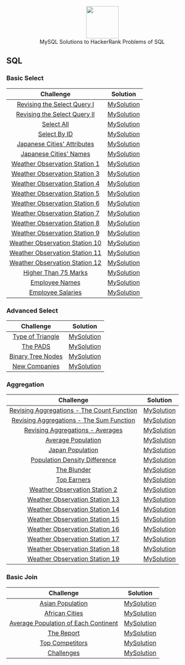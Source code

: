 <p align = "center" >
      <img height=85 src="https://d3keuzeb2crhkn.cloudfront.net/hackerrank/assets/styleguide/logo_wordmark-f5c5eb61ab0a154c3ed9eda24d0b9e31.svg">
      <br>MySQL Solutions to HackerRank Problems of SQL
</p>

## SQL


### Basic Select
|                                                           Challenge                                                         				  |                                                                                                      Solution                                                                                                                              								           	    |
|:---------------------------------------------------------------------------------------------------------------------:|:-----------------------------------------------------------------------------------------------------------------------------------------------------------------------------------------------------------------------------------------------------------------------:|
|[Revising the Select Query I](https://www.hackerrank.com/challenges/revising-the-select-query/problem)                                 				  | [MySolution](https://github.com/07Agarg/HackerRank_Solutions/blob/master/SQL/Basic%20Select/Revising%20the%20Select%20Query%20I.sql)
|[Revising the Select Query II](https://www.hackerrank.com/challenges/revising-the-select-query-2/problem)                                 				  | [MySolution](https://github.com/07Agarg/HackerRank_Solutions/blob/master/SQL/Basic%20Select/Revising%20the%20Select%20Query%20II.sql)
|[Select All](https://www.hackerrank.com/challenges/select-all-sql/problem)                                 				  | [MySolution](https://github.com/07Agarg/HackerRank_Solutions/blob/master/SQL/Basic%20Select/Select%20All.sql)
| [Select By ID](https://www.hackerrank.com/challenges/select-by-id/problem)                                 				  | [MySolution](https://github.com/07Agarg/HackerRank_Solutions/blob/master/SQL/Basic%20Select/Select%20By%20ID.sql)
|[Japanese Cities' Attributes](https://www.hackerrank.com/challenges/japanese-cities-attributes/problem)                                 				  | [MySolution](https://github.com/07Agarg/HackerRank_Solutions/blob/master/SQL/Basic%20Select/Japanese%20Cities'%20Attributes.sql)
|[Japanese Cities' Names](https://www.hackerrank.com/challenges/japanese-cities-name/problem)                                 				  | [MySolution](https://github.com/07Agarg/HackerRank_Solutions/blob/master/SQL/Basic%20Select/Japanese%20Cities'%20Names.sql)
|[Weather Observation Station 1](https://www.hackerrank.com/challenges/weather-observation-station-1/problem)                                 				  | [MySolution](https://github.com/07Agarg/HackerRank_Solutions/blob/master/SQL/Basic%20Select/Weather%20Observation%20Station%201.sql)
|[Weather Observation Station 3](https://www.hackerrank.com/challenges/weather-observation-station-3/problem)                                 				  | [MySolution](https://github.com/07Agarg/HackerRank_Solutions/blob/master/SQL/Basic%20Select/Weather%20Observation%20Station%203.sql)
|[Weather Observation Station 4](https://www.hackerrank.com/challenges/weather-observation-station-4/problem)                                 				  | [MySolution](https://github.com/07Agarg/HackerRank_Solutions/blob/master/SQL/Basic%20Select/Weather%20Observation%20Station%204.sql)
|[Weather Observation Station 5](https://www.hackerrank.com/challenges/weather-observation-station-5/problem)                                 				  | [MySolution](https://github.com/07Agarg/HackerRank_Solutions/blob/master/SQL/Basic%20Select/Weather%20Observation%20Station%205.sql)
|[Weather Observation Station 6](https://www.hackerrank.com/challenges/weather-observation-station-6/problem)                                 				  | [MySolution](https://github.com/07Agarg/HackerRank_Solutions/blob/master/SQL/Basic%20Select/Weather%20Observation%20Station%206.sql)
|[Weather Observation Station 7](https://www.hackerrank.com/challenges/weather-observation-station-7/problem)                                 				  | [MySolution](https://github.com/07Agarg/HackerRank_Solutions/blob/master/SQL/Basic%20Select/Weather%20Observation%20Station%207.sql)
|[Weather Observation Station 8](https://www.hackerrank.com/challenges/weather-observation-station-8/problem)                                 				  | [MySolution](https://github.com/07Agarg/HackerRank_Solutions/blob/master/SQL/Basic%20Select/Weather%20Observation%20Station%208.sql)
|[Weather Observation Station 9](https://www.hackerrank.com/challenges/weather-observation-station-9/problem)                                 				  | [MySolution](https://github.com/07Agarg/HackerRank_Solutions/blob/master/SQL/Basic%20Select/Weather%20Observation%20Station%209.sql)
|[Weather Observation Station 10](https://www.hackerrank.com/challenges/weather-observation-station-10/problem)                                 				  | [MySolution](https://github.com/07Agarg/HackerRank_Solutions/blob/master/SQL/Basic%20Select/Weather%20Observation%20Station%2010.sql)
|[Weather Observation Station 11](https://www.hackerrank.com/challenges/weather-observation-station-11/problem)                                 				  | [MySolution](https://github.com/07Agarg/HackerRank_Solutions/blob/master/SQL/Basic%20Select/Weather%20Observation%20Station%2011.sql)
|[Weather Observation Station 12](https://www.hackerrank.com/challenges/weather-observation-station-12/problem)                                 				  | [MySolution](https://github.com/07Agarg/HackerRank_Solutions/blob/master/SQL/Basic%20Select/Weather%20Observation%20Station%2012.sql)
|[Higher Than 75 Marks](https://www.hackerrank.com/challenges/more-than-75-marks/problem)                                 				  | [MySolution](https://github.com/07Agarg/HackerRank_Solutions/blob/master/SQL/Basic%20Select/Higher%20Than%2075%20Marks.sql)
|[Employee Names](https://www.hackerrank.com/challenges/name-of-employees/problem)                                 				  | [MySolution](https://github.com/07Agarg/HackerRank_Solutions/blob/master/SQL/Basic%20Select/Employee%20Names.sql)
|[Employee Salaries](https://www.hackerrank.com/challenges/salary-of-employees/problem)                                 				  | [MySolution](https://github.com/07Agarg/HackerRank_Solutions/blob/master/SQL/Basic%20Select/Employee%20Salaries.sql)



### Advanced Select


|                                                           Challenge                                                         				  |                                                                                                      Solution                                                                                                                              								           	    |
|:---------------------------------------------------------------------------------------------------------------------:|:-----------------------------------------------------------------------------------------------------------------------------------------------------------------------------------------------------------------------------------------------------------------------:|
|[Type of Triangle](https://www.hackerrank.com/challenges/what-type-of-triangle/problem)                                 				  | [MySolution](https://github.com/07Agarg/HackerRank_Solutions/blob/master/SQL/Advanced%20Select/Type%20of%20Triangle.sql)
|[The PADS](https://www.hackerrank.com/challenges/the-pads/problem)                                 				  | [MySolution](https://github.com/07Agarg/HackerRank_Solutions/blob/master/SQL/Advanced%20Select/The%20PADS.sql)
|[Binary Tree Nodes](https://www.hackerrank.com/challenges/binary-search-tree-1/problem)                                 				  | [MySolution](https://github.com/07Agarg/HackerRank_Solutions/blob/master/SQL/Advanced%20Select/Binary%20Tree%20Nodes.sql)
|[New Companies](https://www.hackerrank.com/challenges/the-company/problem)                                 				  | [MySolution](https://github.com/07Agarg/HackerRank_Solutions/blob/master/SQL/Advanced%20Select/New%20Companies.sql)


### Aggregation


|                                                           Challenge                                                         				  |                                                                                                      Solution                                                                                                                              								           	    |
|:---------------------------------------------------------------------------------------------------------------------:|:-----------------------------------------------------------------------------------------------------------------------------------------------------------------------------------------------------------------------------------------------------------------------:|
|[Revising Aggregations - The Count Function](https://www.hackerrank.com/challenges/revising-aggregations-the-count-function/problem)                                 				  | [MySolution](https://github.com/07Agarg/HackerRank_Solutions/blob/master/SQL/Aggregation/Revising%20Aggregations%20-%20The%20Count%20Function.sql)
|[Revising Aggregations - The Sum Function](https://www.hackerrank.com/challenges/revising-aggregations-sum/problem)                                 				  | [MySolution](https://github.com/07Agarg/HackerRank_Solutions/blob/master/SQL/Aggregation/Revising%20Aggregations%20-%20The%20Sum%20Function.sql)
|[Revising Aggregations - Averages](https://www.hackerrank.com/challenges/revising-aggregations-the-average-function/problem)                                 				  | [MySolution](https://github.com/07Agarg/HackerRank_Solutions/blob/master/SQL/Aggregation/Revising%20Aggregations%20-%20Averages.sql)
|[Average Population](https://www.hackerrank.com/challenges/average-population/problem)                                 				  | [MySolution](https://github.com/07Agarg/HackerRank_Solutions/blob/master/SQL/Aggregation/Average%20Population.sql)
|[Japan Population](https://www.hackerrank.com/challenges/japan-population/problem)                                 				  | [MySolution](https://github.com/07Agarg/HackerRank_Solutions/blob/master/SQL/Aggregation/Japan%20Population.sql)
|[Population Density Difference](https://www.hackerrank.com/challenges/population-density-difference/problem)                                 				  | [MySolution](https://github.com/07Agarg/HackerRank_Solutions/blob/master/SQL/Aggregation/Population%20Density%20Difference.sql)
|[The Blunder](https://www.hackerrank.com/challenges/the-blunder/problem)                                 				  | [MySolution](https://github.com/07Agarg/HackerRank_Solutions/blob/master/SQL/Aggregation/The%20Blunder.sql)
|[Top Earners](https://www.hackerrank.com/challenges/earnings-of-employees/problem)                                 				  | [MySolution](https://github.com/07Agarg/HackerRank_Solutions/blob/master/SQL/Aggregation/Top%20Earners.sql)
|[Weather Observation Station 2](https://www.hackerrank.com/challenges/weather-observation-station-2/problem)                                 				  | [MySolution](https://github.com/07Agarg/HackerRank_Solutions/blob/master/SQL/Aggregation/Weather%20Observation%20Station%202.sql)
|[Weather Observation Station 13](https://www.hackerrank.com/challenges/weather-observation-station-13/problem)                                 				  | [MySolution](https://github.com/07Agarg/HackerRank_Solutions/blob/master/SQL/Aggregation/Weather%20Observation%20Station%2013.sql)
|[Weather Observation Station 14](https://www.hackerrank.com/challenges/weather-observation-station-14/problem)                                 				  | [MySolution](https://github.com/07Agarg/HackerRank_Solutions/blob/master/SQL/Aggregation/Weather%20Observation%20Station%2014.sql)
|[Weather Observation Station 15](https://www.hackerrank.com/challenges/weather-observation-station-15/problem)                                 				  | [MySolution](https://github.com/07Agarg/HackerRank_Solutions/blob/master/SQL/Aggregation/Weather%20Observation%20Station%2015.sql)
|[Weather Observation Station 16](https://www.hackerrank.com/challenges/weather-observation-station-16/problem)                                 				  | [MySolution](https://github.com/07Agarg/HackerRank_Solutions/blob/master/SQL/Aggregation/Weather%20Observation%20Station%2016.sql)
|[Weather Observation Station 17](https://www.hackerrank.com/challenges/weather-observation-station-17/problem)                                 				  | [MySolution](https://github.com/07Agarg/HackerRank_Solutions/blob/master/SQL/Aggregation/Weather%20Observation%20Station%2017.sql)
|[Weather Observation Station 18](https://www.hackerrank.com/challenges/weather-observation-station-18/problem)                                 				  | [MySolution](https://github.com/07Agarg/HackerRank_Solutions/blob/master/SQL/Aggregation/Weather%20Observation%20Station%2018.sql)
|[Weather Observation Station 19](https://www.hackerrank.com/challenges/weather-observation-station-19/problem)                                 				  | [MySolution](https://github.com/07Agarg/HackerRank_Solutions/blob/master/SQL/Aggregation/Weather%20Observation%20Station%2019.sql)



### Basic Join


|                                                           Challenge                                                         				  |                                                                                                      Solution                                                                                                                              								           	    |
|:---------------------------------------------------------------------------------------------------------------------:|:-----------------------------------------------------------------------------------------------------------------------------------------------------------------------------------------------------------------------------------------------------------------------:|
|[Asian Population](https://www.hackerrank.com/challenges/asian-population/problem)                                 				  | [MySolution](https://github.com/07Agarg/HackerRank_Solutions/blob/master/SQL/Basic%20Join/Asian%20Population.sql)
|[African Cities](https://www.hackerrank.com/challenges/african-cities/problem)                                 				  | [MySolution](https://github.com/07Agarg/HackerRank_Solutions/blob/master/SQL/Basic%20Join/African%20Cities.sql)
|[Average Population of Each Continent](https://www.hackerrank.com/challenges/average-population-of-each-continent/problem)                                 				  | [MySolution](https://github.com/07Agarg/HackerRank_Solutions/blob/master/SQL/Basic%20Join/Average%20Population%20of%20Each%20Continent.sql)
|[The Report](https://www.hackerrank.com/challenges/the-report/problem)                                 				  | [MySolution](https://github.com/07Agarg/HackerRank_Solutions/blob/master/SQL/Basic%20Join/The%20Report.sql)
|[Top Competitors](https://www.hackerrank.com/challenges/full-score/problem)                                 				  | [MySolution](https://github.com/07Agarg/HackerRank_Solutions/blob/master/SQL/Basic%20Join/Top%20Competitors.sql)
|[Challenges](https://www.hackerrank.com/challenges/challenges/problem)                                 				  | [MySolution](https://github.com/07Agarg/HackerRank_Solutions/blob/master/SQL/Basic%20Join/Challenges.sql)

